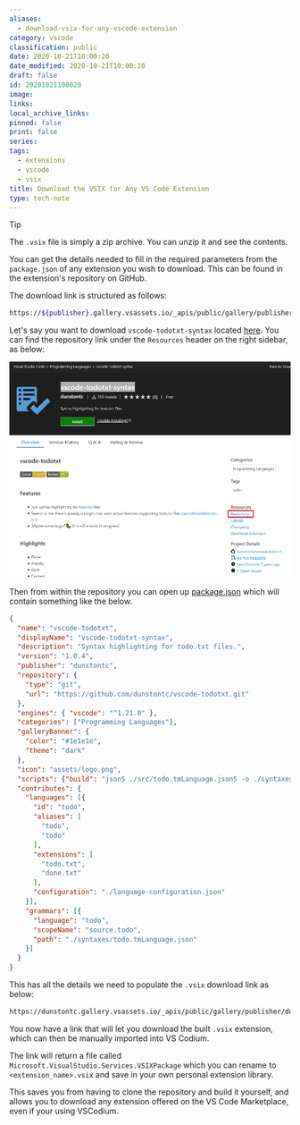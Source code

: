 ```yaml
---
aliases:
  - download-vsix-for-any-vscode-extension
category: vscode
classification: public
date: 2020-10-21T10:00:20
date_modified: 2020-10-21T10:00:20
draft: false
id: 20201021100020
image: 
links: 
local_archive_links: 
pinned: false
print: false
series: 
tags:
  - extensions
  - vscode
  - vsix
title: Download the VSIX for Any VS Code Extension
type: tech-note
---
```


> [!tip]
> The `.vsix` file is simply a zip archive. You can unzip it and see the contents.

You can get the details needed to fill in the required parameters from the `package.json` of any extension you wish to download. This can be found in the extension's repository on GitHub.

The download link is structured as follows:

```sh
https://${publisher}.gallery.vsassets.io/_apis/public/gallery/publisher/${publisher}/extension/${extensionname}/${version}/assetbyname/Microsoft.VisualStudio.Services.VSIXPackage
```

Let's say you want to download `vscode-todotxt-syntax` located [here](https://marketplace.visualstudio.com/items?itemName=dunstontc.vscode-todotxt). You can find the repository link under the `Resources` header on the right sidebar, as below:

![](attachments/download-vsix-for-any-vscode-extension.png)

Then from within the repository you can open up [package.json](https://github.com/dunstontc/vscode-todotxt/blob/master/package.json) which will contain something like the below. 

```json
{
  "name": "vscode-todotxt",
  "displayName": "vscode-todotxt-syntax",
  "description": "Syntax highlighting for todo.txt files.",
  "version": "1.0.4",
  "publisher": "dunstontc",
  "repository": {
    "type": "git",
    "url": "https://github.com/dunstontc/vscode-todotxt.git"
  },
  "engines": { "vscode": "^1.21.0" },
  "categories": ["Programming Languages"],
  "galleryBanner": {
    "color": "#1e1e1e",
    "theme": "dark"
  },
  "icon": "assets/logo.png",
  "scripts": {"build": "json5 ./src/todo.tmLanguage.json5 -o ./syntaxes/todo.tmLanguage.json -s 2;"},
  "contributes": {
    "languages": [{
      "id": "todo",
      "aliases": [
        "todo",
        "todo"
      ],
      "extensions": [
        "todo.txt",
        "done.txt"
      ],
      "configuration": "./language-configuration.json"
    }],
    "grammars": [{
      "language": "todo",
      "scopeName": "source.todo",
      "path": "./syntaxes/todo.tmLanguage.json"
    }]
  }
}
```

This has all the details we need to populate the `.vsix` download link as below:

```sh
https://dunstontc.gallery.vsassets.io/_apis/public/gallery/publisher/dunstontc/extension/vscode-todotxt/1.0.4/assetbyname/Microsoft.VisualStudio.Services.VSIXPackage
```

You now have a link that will let you download the built `.vsix` extension, which can then be manually imported into VS Codium. 

The link will return a file called `Microsoft.VisualStudio.Services.VSIXPackage` which you can rename to `<extension_name>.vsix` and save in your own personal extension library.

This saves you from having to clone the repository and build it yourself, and allows you to download any extension offered on the VS Code Marketplace, even if your using VSCodium.